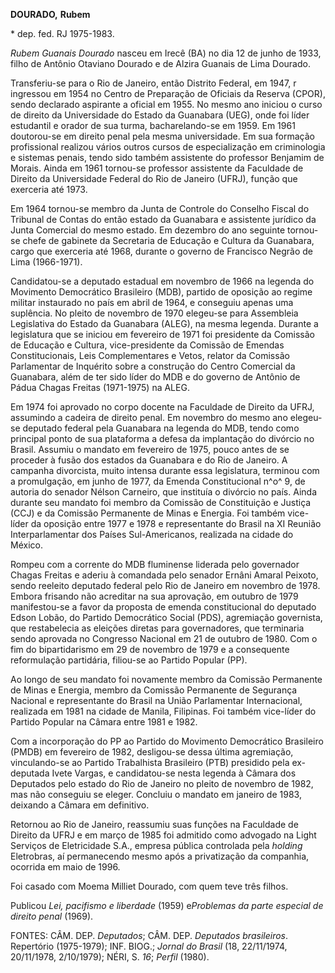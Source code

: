 **DOURADO,** **Rubem**

\* dep. fed. RJ 1975-1983.

*Rubem Guanais Dourado* nasceu em Irecê (BA) no dia 12 de junho de 1933,
filho de Antônio Otaviano Dourado e de Alzira Guanais de Lima Dourado.

Transferiu-se para o Rio de Janeiro, então Distrito Federal, em 1947, r
ingressou em 1954 no Centro de Preparação de Oficiais da Reserva (CPOR),
sendo declarado aspirante a oficial em 1955. No mesmo ano iniciou o
curso de direito da Universidade do Estado da Guanabara (UEG), onde foi
líder estudantil e orador de sua turma, bacharelando-se em 1959. Em 1961
doutorou-se em direito penal pela mesma universidade. Em sua formação
profissional realizou vários outros cursos de especialização em
criminologia e sistemas penais, tendo sido também assistente do
professor Benjamim de Morais. Ainda em 1961 tornou-se professor
assistente da Faculdade de Direito da Universidade Federal do Rio de
Janeiro (UFRJ), função que exerceria até 1973.

Em 1964 tornou-se membro da Junta de Controle do Conselho Fiscal do
Tribunal de Contas do então estado da Guanabara e assistente jurídico da
Junta Comercial do mesmo estado. Em dezembro do ano seguinte tornou-se
chefe de gabinete da Secretaria de Educação e Cultura da Guanabara,
cargo que exerceria até 1968, durante o governo de Francisco Negrão de
Lima (1966-1971).

Candidatou-se a deputado estadual em novembro de 1966 na legenda do
Movimento Democrático Brasileiro (MDB), partido de oposição ao regime
militar instaurado no país em abril de 1964, e conseguiu apenas uma
suplência. No pleito de novembro de 1970 elegeu-se para Assembleia
Legislativa do Estado da Guanabara (ALEG), na mesma legenda. Durante a
legislatura que se iniciou em fevereiro de 1971 foi presidente da
Comissão de Educação e Cultura, vice-presidente da Comissão de Emendas
Constitucionais, Leis Complementares e Vetos, relator da Comissão
Parlamentar de Inquérito sobre a construção do Centro Comercial da
Guanabara, além de ter sido líder do MDB e do governo de Antônio de
Pádua Chagas Freitas (1971-1975) na ALEG.

Em 1974 foi aprovado no corpo docente na Faculdade de Direito da UFRJ,
assumindo a cadeira de direito penal. Em novembro do mesmo ano elegeu-se
deputado federal pela Guanabara na legenda do MDB, tendo como principal
ponto de sua plataforma a defesa da implantação do divórcio no Brasil.
Assumiu o mandato em fevereiro de 1975, pouco antes de se proceder à
fusão dos estados da Guanabara e do Rio de Janeiro. A campanha
divorcista, muito intensa durante essa legislatura, terminou com a
promulgação, em junho de 1977, da Emenda Constitucional n^o^ 9, de
autoria do senador Nélson Carneiro, que instituía o divórcio no país.
Ainda durante seu mandato foi membro da Comissão de Constituição e
Justiça (CCJ) e da Comissão Permanente de Minas e Energia. Foi também
vice-líder da oposição entre 1977 e 1978 e representante do Brasil na XI
Reunião Interparlamentar dos Países Sul-Americanos, realizada na cidade
do México.

Rompeu com a corrente do MDB fluminense liderada pelo governador Chagas
Freitas e aderiu à comandada pelo senador Ernâni Amaral Peixoto, sendo
reeleito deputado federal pelo Rio de Janeiro em novembro de 1978.
Embora frisando não acreditar na sua aprovação, em outubro de 1979
manifestou-se a favor da proposta de emenda constitucional do deputado
Edson Lobão, do Partido Democrático Social (PDS), agremiação governista,
que restabelecia as eleições diretas para governadores, que terminaria
sendo aprovada no Congresso Nacional em 21 de outubro de 1980. Com o fim
do bipartidarismo em 29 de novembro de 1979 e a consequente reformulação
partidária, filiou-se ao Partido Popular (PP).

Ao longo de seu mandato foi novamente membro da Comissão Permanente de
Minas e Energia, membro da Comissão Permanente de Segurança Nacional e
representante do Brasil na União Parlamentar Internacional, realizada em
1981 na cidade de Manila, Filipinas. Foi também vice-líder do Partido
Popular na Câmara entre 1981 e 1982.

Com a incorporação do PP ao Partido do Movimento Democrático Brasileiro
(PMDB) em fevereiro de 1982, desligou-se dessa última agremiação,
vinculando-se ao Partido Trabalhista Brasileiro (PTB) presidido pela
ex-deputada Ivete Vargas, e candidatou-se nesta legenda à Câmara dos
Deputados pelo estado do Rio de Janeiro no pleito de novembro de 1982,
mas não conseguiu se eleger. Concluiu o mandato em janeiro de 1983,
deixando a Câmara em definitivo.

Retornou ao Rio de Janeiro, reassumiu suas funções na Faculdade de
Direito da UFRJ e em março de 1985 foi admitido como advogado na Light
Serviços de Eletricidade S.A., empresa pública controlada pela *holding*
Eletrobras, aí permanecendo mesmo após a privatização da companhia,
ocorrida em maio de 1996.

Foi casado com Moema Milliet Dourado, com quem teve três filhos.

Publicou *Lei, pacifismo e liberdade* (1959) e*Problemas da parte
especial de direito penal* (1969).

FONTES: CÂM. DEP. *Deputados*; CÂM. DEP. *Deputados brasileiros*.
Repertório (1975-1979); INF. BIOG.; *Jornal do Brasil* (18, 22/11/1974,
20/11/1978, 2/10/1979); NÉRI, S. *16*; *Perfil* (1980).
